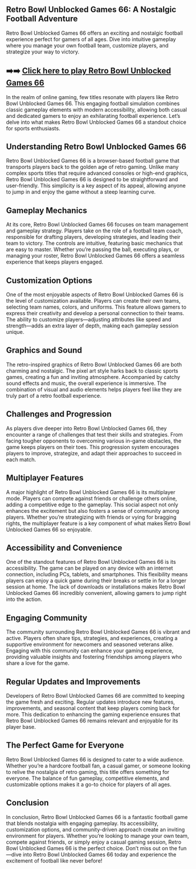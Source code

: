 ## Retro Bowl Unblocked Games 66: A Nostalgic Football Adventure

Retro Bowl Unblocked Games 66 offers an exciting and nostalgic football experience perfect for gamers of all ages. Dive into intuitive gameplay where you manage your own football team, customize players, and strategize your way to victory.

## ➡️➡️ [Click here to play Retro Bowl Unblocked Games 66](https://naremo.com)

In the realm of online gaming, few titles resonate with players like Retro Bowl Unblocked Games 66. This engaging football simulation combines classic gameplay elements with modern accessibility, allowing both casual and dedicated gamers to enjoy an exhilarating football experience. Let’s delve into what makes Retro Bowl Unblocked Games 66 a standout choice for sports enthusiasts.

## Understanding Retro Bowl Unblocked Games 66

Retro Bowl Unblocked Games 66 is a browser-based football game that transports players back to the golden age of retro gaming. Unlike many complex sports titles that require advanced consoles or high-end graphics, Retro Bowl Unblocked Games 66 is designed to be straightforward and user-friendly. This simplicity is a key aspect of its appeal, allowing anyone to jump in and enjoy the game without a steep learning curve.

## Gameplay Mechanics

At its core, Retro Bowl Unblocked Games 66 focuses on team management and gameplay strategy. Players take on the role of a football team coach, responsible for drafting players, developing strategies, and leading their team to victory. The controls are intuitive, featuring basic mechanics that are easy to master. Whether you’re passing the ball, executing plays, or managing your roster, Retro Bowl Unblocked Games 66 offers a seamless experience that keeps players engaged.

## Customization Options

One of the most enjoyable aspects of Retro Bowl Unblocked Games 66 is the level of customization available. Players can create their own teams, selecting team names, colors, and uniforms. This feature allows gamers to express their creativity and develop a personal connection to their teams. The ability to customize players—adjusting attributes like speed and strength—adds an extra layer of depth, making each gameplay session unique.

## Graphics and Sound

The retro-inspired graphics of Retro Bowl Unblocked Games 66 are both charming and nostalgic. The pixel art style harks back to classic sports games, creating a fun and inviting atmosphere. Accompanied by catchy sound effects and music, the overall experience is immersive. The combination of visual and audio elements helps players feel like they are truly part of a retro football experience.

## Challenges and Progression

As players dive deeper into Retro Bowl Unblocked Games 66, they encounter a range of challenges that test their skills and strategies. From facing tougher opponents to overcoming various in-game obstacles, the game keeps players on their toes. This progression system encourages players to improve, strategize, and adapt their approaches to succeed in each match.

## Multiplayer Features

A major highlight of Retro Bowl Unblocked Games 66 is its multiplayer mode. Players can compete against friends or challenge others online, adding a competitive edge to the gameplay. This social aspect not only enhances the excitement but also fosters a sense of community among players. Whether you’re strategizing with friends or vying for bragging rights, the multiplayer feature is a key component of what makes Retro Bowl Unblocked Games 66 so enjoyable.

## Accessibility and Convenience

One of the standout features of Retro Bowl Unblocked Games 66 is its accessibility. The game can be played on any device with an internet connection, including PCs, tablets, and smartphones. This flexibility means players can enjoy a quick game during their breaks or settle in for a longer session at home. The lack of downloads or installations makes Retro Bowl Unblocked Games 66 incredibly convenient, allowing gamers to jump right into the action.

## Engaging Community

The community surrounding Retro Bowl Unblocked Games 66 is vibrant and active. Players often share tips, strategies, and experiences, creating a supportive environment for newcomers and seasoned veterans alike. Engaging with this community can enhance your gaming experience, providing valuable insights and fostering friendships among players who share a love for the game.

## Regular Updates and Improvements

Developers of Retro Bowl Unblocked Games 66 are committed to keeping the game fresh and exciting. Regular updates introduce new features, improvements, and seasonal content that keep players coming back for more. This dedication to enhancing the gaming experience ensures that Retro Bowl Unblocked Games 66 remains relevant and enjoyable for its player base.

## The Perfect Game for Everyone

Retro Bowl Unblocked Games 66 is designed to cater to a wide audience. Whether you’re a hardcore football fan, a casual gamer, or someone looking to relive the nostalgia of retro gaming, this title offers something for everyone. The balance of fun gameplay, competitive elements, and customizable options makes it a go-to choice for players of all ages.

## Conclusion

In conclusion, Retro Bowl Unblocked Games 66 is a fantastic football game that blends nostalgia with engaging gameplay. Its accessibility, customization options, and community-driven approach create an inviting environment for players. Whether you’re looking to manage your own team, compete against friends, or simply enjoy a casual gaming session, Retro Bowl Unblocked Games 66 is the perfect choice. Don’t miss out on the fun—dive into Retro Bowl Unblocked Games 66 today and experience the excitement of football like never before!
